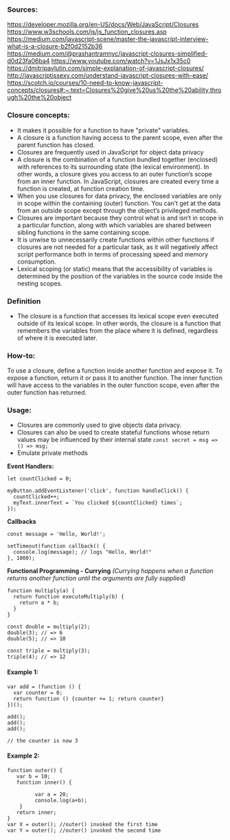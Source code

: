 ### Sources:

https://developer.mozilla.org/en-US/docs/Web/JavaScript/Closures
https://www.w3schools.com/js/js_function_closures.asp
https://medium.com/javascript-scene/master-the-javascript-interview-what-is-a-closure-b2f0d2152b36
https://medium.com/@prashantramnyc/javascript-closures-simplified-d0d23fa06ba4
https://www.youtube.com/watch?v=1JsJx1x35c0
https://dmitripavlutin.com/simple-explanation-of-javascript-closures/
http://javascriptissexy.com/understand-javascript-closures-with-ease/
https://scotch.io/courses/10-need-to-know-javascript-concepts/closures#:~:text=Closures%20give%20us%20the%20ability,through%20the%20object

### Closure concepts:

-   It makes it possible for a function to have "private" variables.
-   A closure is a function having access to the parent scope, even after the parent function has closed.
-   Closures are frequently used in JavaScript for object data privacy
-   A closure is the combination of a function bundled together (enclosed) with references to its surrounding state (the lexical environment). In other words, a closure gives you access to an outer function’s scope from an inner function. In JavaScript, closures are created every time a function is created, at function creation time.
-   When you use closures for data privacy, the enclosed variables are only in scope within the containing (outer) function. You can’t get at the data from an outside scope except through the object’s privileged methods.
-   Closures are important because they control what is and isn’t in scope in a particular function, along with which variables are shared between sibling functions in the same containing scope.
-   It is unwise to unnecessarily create functions within other functions if closures are not needed for a particular task, as it will negatively affect script performance both in terms of processing speed and memory consumption.
-   Lexical scoping (or static) means that the accessibility of variables is determined by the position of the variables in the source code inside the nesting scopes.

### Definition

-   The closure is a function that accesses its lexical scope even executed outside of its lexical scope. In other words, the closure is a function that remembers the variables from the place where it is defined, regardless of where it is executed later.

### How-to:

To use a closure, define a function inside another function and expose it. To expose a function, return it or pass it to another function.
The inner function will have access to the variables in the outer function scope, even after the outer function has returned.

### Usage:

-   Closures are commonly used to give objects data privacy.
-   Closures can also be used to create stateful functions whose return values may be influenced by their internal state
    `const secret = msg => () => msg;`
-   Emulate private methods

**Event Handlers:**

```
let countClicked = 0;

myButton.addEventListener('click', function handleClick() {
  countClicked++;
  myText.innerText = `You clicked ${countClicked} times`;
});
```

**Callbacks**

```
const message = 'Hello, World!';

setTimeout(function callback() {
  console.log(message); // logs "Hello, World!"
}, 1000);
```

**Functional Programming - Currying**
_(Currying happens when a function returns another function until the arguments are fully supplied)_

```
function multiply(a) {
  return function executeMultiply(b) {
    return a * b;
  }
}

const double = multiply(2);
double(3); // => 6
double(5); // => 10

const triple = multiply(3);
triple(4); // => 12
```

#### Example 1:

```
var add = (function () {
  var counter = 0;
  return function () {counter += 1; return counter}
})();

add();
add();
add();

// the counter is now 3
```

#### Example 2:

```
function outer() {
   var b = 10;
   function inner() {

         var a = 20;
         console.log(a+b);
    }
   return inner;
}
var X = outer(); //outer() invoked the first time
var Y = outer(); //outer() invoked the second time
```
